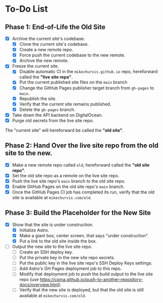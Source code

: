 # To-Do List

## Phase 1: End-of-Life the Old Site

- [x] Archive the current site's codebase.
  - [x] Clone the current site's codebase.
  - [x] Create a new remote repo.
  - [x] Force push the current codebase to the new remote.
  - [x] Archive the new remote.
- [x] Freeze the current site.
  - [x] Disable automatic CI in the `mikechurvis.github.io` repo, hereforward called the **"live site repo"**.
  - [x] Put the current published site files on the `main` branch
  - [x] Change the GitHub Pages publisher target branch from `gh-pages` to `main`. 
  - [x] Republish the site.
  - [x] Verify that the current site remains published.
  - [x] Delete the `gh-pages` branch.
- [x] Take down the API backend on DigitalOcean.
- [x] Purge old secrets from the live site repo.

The "current site" will hereforward be called the **"old site"**.

## Phase 2: Hand Over the live site repo from the old site to the new.

- [x] Make a new remote repo called `old`, hereforward called the **"old site repo"**.
- [x] Set the old site repo as a remote on the live site repo.
- [x] Push the live site repo's `main` branch to the old site repo.
- [x] Enable GitHub Pages on the old site repo's `main` branch.
- [x] Once the GitHub Pages CI job has completed its run, verify that the old site is available at `mikechurvis.com/old`.

## Phase 3: Build the Placeholder for the New Site

- [x] Show that the site is under construction.
  - [x] Initialize Astro.
  - [x] Make a giant box, center screen, that says "under construction".
  - [x] Put a link to the old site inside the box.
- [ ] Output the new site to the live site repo.
  - [ ] Create an SSH deploy key.
  - [ ] Put the private key in the new site repo secrets.
  - [ ] Put the public key in the live site repo's SSH Deploy Keys settings.
  - [ ] Add Astro's GH Pages deployment job to this repo.
  - [ ] Modify that deployment job to push the build output to the live site repo (use https://cpina.github.io/push-to-another-repository-docs/overview.html).
  - [ ] Verify that the new site is deployed, but that the old site is still available at `mikechurvis.com/old`.